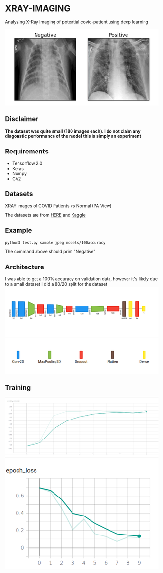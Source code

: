 # XRAY-IMAGING
Analyzing X-Ray Imaging of potential covid-patient using deep learning

![XRAY](https://github.com/du00d/XRAY-IMAGING/blob/master/img/xray.png)

## Disclaimer
**The dataset was quite small (180 images each). I do not claim any diagonstic performance of the model this is simply an experiment**

## Requirements
* Tensorflow 2.0
* Keras
* Numpy 
* CV2

## Datasets
XRAY Images of COVID Patients vs Normal (PA View)

The datasets are from [HERE](https://github.com/ieee8023/covid-chestxray-dataset) and [Kaggle](https://www.kaggle.com/paultimothymooney/chest-xray-pneumonia)

## Example

<code>python3 test.py sample.jpeg models/100accuracy</code>

The command above should print "Negative"

## Architecture
I was able to get a 100% accuracy on validation data, however it's likely due to a small dataset I did a 80/20 split for the dataset
![Architecture](https://github.com/du00d/XRAY-IMAGING/blob/master/img/architecture.png)
![alias](https://github.com/du00d/XRAY-IMAGING/blob/master/img/alias.png)

## Training
![Epoch accuracy](https://github.com/du00d/XRAY-IMAGING/blob/master/img/tensorboard.png)
![Epoch loss](https://github.com/du00d/XRAY-IMAGING/blob/master/img/tensorboard2.png)
